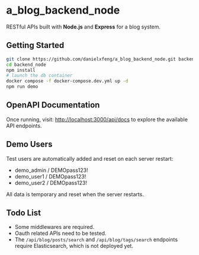 # a_blog_backend_node

RESTful APIs built with **Node.js** and **Express** for a blog system.

## Getting Started

```bash
git clone https://github.com/danielxfeng/a_blog_backend_node.git backend_node
cd backend_node
npm install
# launch the db container
docker compose -f docker-compose.dev.yml up -d
npm run demo
```

## OpenAPI Documentation

Once running, visit:
[http://localhost:3000/api/docs](http://localhost:3000/api/docs)
to explore the available API endpoints.

## Demo Users

Test users are automatically added and reset on each server restart:
- demo_admin / DEMOpass123!
- demo_user1 / DEMOpass123!
- demo_user2 / DEMOpass123!

All data is temporary and reset when the server restarts.

## Todo List

- Some middlewares are required.
- Oauth related APIs need to be tested.
- The `/api/blog/posts/search` and `/api/blog/tags/search` endpoints require Elasticsearch, which is not deployed yet.